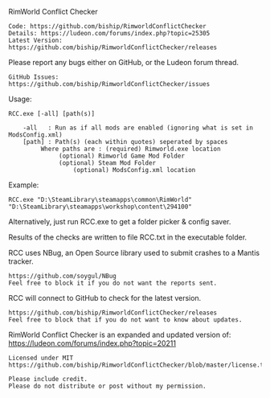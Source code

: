 RimWorld Conflict Checker

	Code: https://github.com/biship/RimworldConflictChecker
	Details: https://ludeon.com/forums/index.php?topic=25305
	Latest Version: https://github.com/biship/RimworldConflictChecker/releases

Please report any bugs either on GitHub, or the Ludeon forum thread.

	GitHub Issues: https://github.com/biship/RimworldConflictChecker/issues

Usage:

	RCC.exe [-all] [path(s)]
    
		-all   : Run as if all mods are enabled (ignoring what is set in ModsConfig.xml)
		[path] : Path(s) (each within quotes) seperated by spaces
			 Where paths are : (required) Rimworld.exe location 
				  (optional) Rimworld Game Mod Folder
				  (optional) Steam Mod Folder
				      (optional) ModsConfig.xml location
Example:

	RCC.exe "D:\SteamLibrary\steamapps\common\RimWorld" "D:\SteamLibrary\steamapps\workshop\content\294100"

Alternatively, just run RCC.exe to get a folder picker & config saver.
	
Results of the checks are written to file RCC.txt in the executable folder.

RCC uses NBug, an Open Source library used to submit crashes to a Mantis tracker.

	https://github.com/soygul/NBug
	Feel free to block it if you do not want the reports sent.

RCC will connect to GitHub to check for the latest version.

	https://github.com/biship/RimworldConflictChecker/releases
	Feel free to block that if you do not want to know about updates.

RimWorld Conflict Checker is an expanded and updated version of: https://ludeon.com/forums/index.php?topic=20211

	Licensed under MIT
	https://github.com/biship/RimworldConflictChecker/blob/master/license.txt

	Please include credit.
	Please do not distribute or post without my permission.